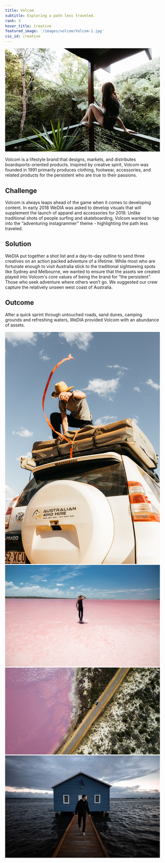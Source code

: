 ```yaml
---
title: Volcom
subtitle: Exploring a path less traveled.
rank: 3
hover_title: Creative
featured_image: '/images/volcom/Volcom-1.jpg'
css_id: creative
---
```


![](/images/volcom/Volcom-2.jpg)

Volcom is a lifestyle brand that designs, markets, and distributes
boardsports-oriented products. Inspired by creative spirit, Volcom was founded
in 1991 primarily produces clothing, footwear, accessories, and related products
for the persistent who are true to their passions. 

## Challenge

Volcom is always leaps ahead of the game when it comes to developing content. In
early 2018 WeDIA was asked to develop visuals that will supplement the launch of
apparel and accessories for 2019. Unlike traditional shots of people surfing and
skateboarding, Volcom wanted to tap into the “adventuring instagrammer” theme -
highlighting the path less traveled. 

## Solution

WeDIA put together a shot list and a day-to-day outline to send three creatives
on an action packed adventure of a lifetime. While most who are fortunate enough
to visit Australia stick to the traditional sightseeing spots like Sydney and
Melbourne, we wanted to ensure that the assets we created played into Volcom's
core values of being the brand for “the persistent”. Those who seek adventure
where others won’t go. We suggested our crew capture the relatively unseen west
coast of Australia.

## Outcome

After a quick sprint through untouched roads, sand dunes, camping grounds and
refreshing waters, WeDIA provided Volcom with an abundance of assets.

<div class="gallery" data-columns="2">
	<img src="/images/volcom/Volcom-1.jpg">
	<img src="/images/volcom/Volcom-3.png">
	<img src="/images/volcom/Volcom-4.jpg">
	<img src="/images/volcom/Volcom-5.png">
</div>

